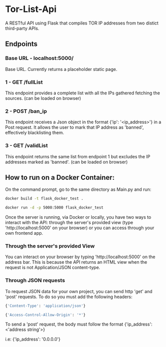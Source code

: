 # Tor-List-Api
A RESTful API using Flask that compiles TOR IP addresses from two distict third-party APIs.


## Endpoints


### Base URL - localhost:5000/
Base URL. Currently returns a placeholder static page.



### 1 -  GET /fullList
This endpoint provides a complete list with all the IPs gathered fetching the sources.
(can be loaded on browser)


### 2 - POST /ban_ip
This endpoint receives a Json object in the format {'ip': '<ip_address>'} in a Post request. It allows the user to mark that IP address as 'banned', effectively blacklisting them.


### 3 - GET /validList
This endpoint returns the same list from endpoint 1 but excludes the IP addresses marked as 'banned'.
(can be loaded on browser)


## How to run on a Docker Container:

On the command prompt, go to the same directory as Main.py and run:
```bash
docker build -t flask_docker_test .
```

```bash
docker run -d -p 5000:5000 flask_docker_test
```


Once the server is running, via Docker or locally, you have two ways to interact
with the API: through the server's provided view (type 'http://localhost:5000' on your browser) or you can access through your own frontend app.

### Through the server's provided View
You can interact on your browser by typing 'http://localhost:5000' on the address bar. This is because the API returns an HTML view when the request is not Application/JSON content-type.

### Through JSON requests
To request JSON data for your own project, you can send http 'get' and 'post' requests. To do so you must add the following headers:

```bash
{'Content-Type': 'application/json'}
```
```bash
{'Access-Control-Allow-Origin': '*'}
```

To send a 'post' request, the body must follow the format 
{'ip_address': <'address string'>}

i.e: {'ip_address': '0.0.0.0'}